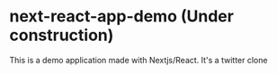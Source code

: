 # next-react-app-demo (Under construction)

This is a demo application made with Nextjs/React. It's a twitter clone
